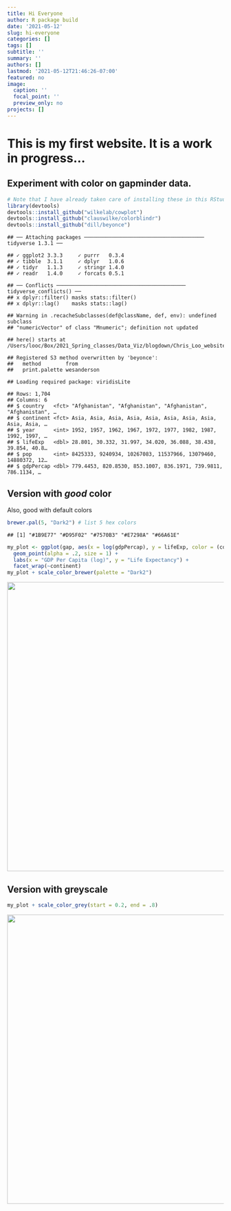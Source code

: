 ```yaml
---
title: Hi Everyone
author: R package build
date: '2021-05-12'
slug: hi-everyone
categories: []
tags: []
subtitle: ''
summary: ''
authors: []
lastmod: '2021-05-12T21:46:26-07:00'
featured: no
image:
  caption: ''
  focal_point: ''
  preview_only: no
projects: []
---
```


# This is my first website. It is a work in progress...

## Experiment with color on gapminder data.


```r
# Note that I have already taken care of installing these in this RStudio Cloud project, but if you want to use these libraries yourself, here's how you'd install them:
library(devtools)
devtools::install_github("wilkelab/cowplot")
devtools::install_github("clauswilke/colorblindr")
devtools::install_github("dill/beyonce")
```


```
## ── Attaching packages ─────────────────────────────────────── tidyverse 1.3.1 ──
```

```
## ✓ ggplot2 3.3.3     ✓ purrr   0.3.4
## ✓ tibble  3.1.1     ✓ dplyr   1.0.6
## ✓ tidyr   1.1.3     ✓ stringr 1.4.0
## ✓ readr   1.4.0     ✓ forcats 0.5.1
```

```
## ── Conflicts ────────────────────────────────────────── tidyverse_conflicts() ──
## x dplyr::filter() masks stats::filter()
## x dplyr::lag()    masks stats::lag()
```

```
## Warning in .recacheSubclasses(def@className, def, env): undefined subclass
## "numericVector" of class "Mnumeric"; definition not updated
```

```
## here() starts at /Users/looc/Box/2021_Spring_classes/Data_Viz/blogdown/Chris_Loo_website
```

```
## Registered S3 method overwritten by 'beyonce':
##   method        from       
##   print.palette wesanderson
```

```
## Loading required package: viridisLite
```

```
## Rows: 1,704
## Columns: 6
## $ country   <fct> "Afghanistan", "Afghanistan", "Afghanistan", "Afghanistan", …
## $ continent <fct> Asia, Asia, Asia, Asia, Asia, Asia, Asia, Asia, Asia, Asia, …
## $ year      <int> 1952, 1957, 1962, 1967, 1972, 1977, 1982, 1987, 1992, 1997, …
## $ lifeExp   <dbl> 28.801, 30.332, 31.997, 34.020, 36.088, 38.438, 39.854, 40.8…
## $ pop       <int> 8425333, 9240934, 10267083, 11537966, 13079460, 14880372, 12…
## $ gdpPercap <dbl> 779.4453, 820.8530, 853.1007, 836.1971, 739.9811, 786.1134, …
```

## Version with _good_ color

Also, good with default colors


```r
brewer.pal(5, "Dark2") # list 5 hex colors
```

```
## [1] "#1B9E77" "#D95F02" "#7570B3" "#E7298A" "#66A61E"
```

```r
my_plot <- ggplot(gap, aes(x = log(gdpPercap), y = lifeExp, color = (continent))) + 
  geom_point(alpha = .2, size = 1) +
  labs(x = "GDP Per Capita (log)", y = "Life Expectancy") +
  facet_wrap(~continent)
my_plot + scale_color_brewer(palette = "Dark2")
```

<img src="{{< blogdown/postref >}}index_files/figure-html/unnamed-chunk-3-1.png" width="672" />

## Version with greyscale


```r
my_plot + scale_color_grey(start = 0.2, end = .8) 
```

<img src="{{< blogdown/postref >}}index_files/figure-html/unnamed-chunk-4-1.png" width="672" />
